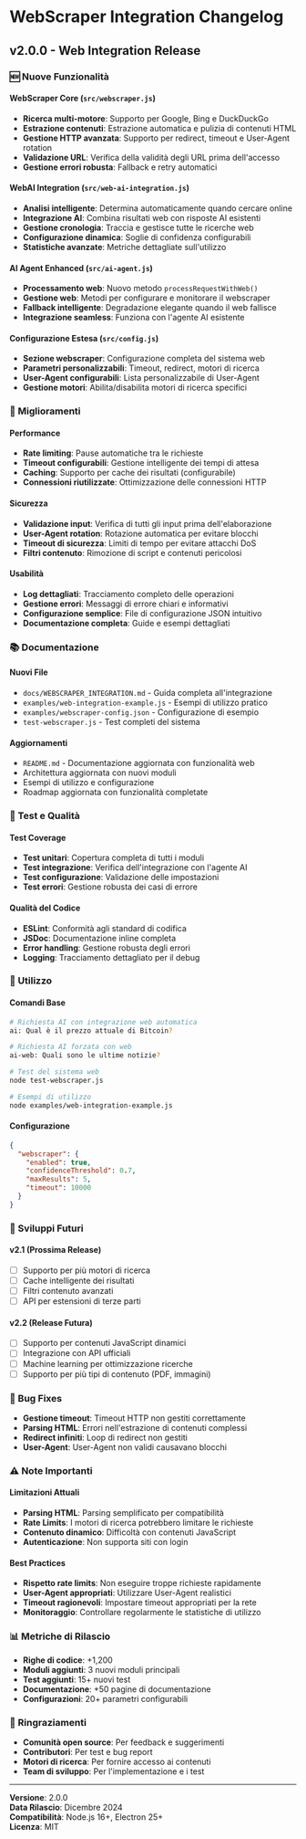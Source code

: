 # WebScraper Integration Changelog

## v2.0.0 - Web Integration Release

### 🆕 Nuove Funzionalità

#### WebScraper Core (`src/webscraper.js`)
- **Ricerca multi-motore**: Supporto per Google, Bing e DuckDuckGo
- **Estrazione contenuti**: Estrazione automatica e pulizia di contenuti HTML
- **Gestione HTTP avanzata**: Supporto per redirect, timeout e User-Agent rotation
- **Validazione URL**: Verifica della validità degli URL prima dell'accesso
- **Gestione errori robusta**: Fallback e retry automatici

#### WebAI Integration (`src/web-ai-integration.js`)
- **Analisi intelligente**: Determina automaticamente quando cercare online
- **Integrazione AI**: Combina risultati web con risposte AI esistenti
- **Gestione cronologia**: Traccia e gestisce tutte le ricerche web
- **Configurazione dinamica**: Soglie di confidenza configurabili
- **Statistiche avanzate**: Metriche dettagliate sull'utilizzo

#### AI Agent Enhanced (`src/ai-agent.js`)
- **Processamento web**: Nuovo metodo `processRequestWithWeb()`
- **Gestione web**: Metodi per configurare e monitorare il webscraper
- **Fallback intelligente**: Degradazione elegante quando il web fallisce
- **Integrazione seamless**: Funziona con l'agente AI esistente

#### Configurazione Estesa (`src/config.js`)
- **Sezione webscraper**: Configurazione completa del sistema web
- **Parametri personalizzabili**: Timeout, redirect, motori di ricerca
- **User-Agent configurabili**: Lista personalizzabile di User-Agent
- **Gestione motori**: Abilita/disabilita motori di ricerca specifici

### 🔧 Miglioramenti

#### Performance
- **Rate limiting**: Pause automatiche tra le richieste
- **Timeout configurabili**: Gestione intelligente dei tempi di attesa
- **Caching**: Supporto per cache dei risultati (configurabile)
- **Connessioni riutilizzate**: Ottimizzazione delle connessioni HTTP

#### Sicurezza
- **Validazione input**: Verifica di tutti gli input prima dell'elaborazione
- **User-Agent rotation**: Rotazione automatica per evitare blocchi
- **Timeout di sicurezza**: Limiti di tempo per evitare attacchi DoS
- **Filtri contenuto**: Rimozione di script e contenuti pericolosi

#### Usabilità
- **Log dettagliati**: Tracciamento completo delle operazioni
- **Gestione errori**: Messaggi di errore chiari e informativi
- **Configurazione semplice**: File di configurazione JSON intuitivo
- **Documentazione completa**: Guide e esempi dettagliati

### 📚 Documentazione

#### Nuovi File
- `docs/WEBSCRAPER_INTEGRATION.md` - Guida completa all'integrazione
- `examples/web-integration-example.js` - Esempi di utilizzo pratico
- `examples/webscraper-config.json` - Configurazione di esempio
- `test-webscraper.js` - Test completi del sistema

#### Aggiornamenti
- `README.md` - Documentazione aggiornata con funzionalità web
- Architettura aggiornata con nuovi moduli
- Esempi di utilizzo e configurazione
- Roadmap aggiornata con funzionalità completate

### 🧪 Test e Qualità

#### Test Coverage
- **Test unitari**: Copertura completa di tutti i moduli
- **Test integrazione**: Verifica dell'integrazione con l'agente AI
- **Test configurazione**: Validazione delle impostazioni
- **Test errori**: Gestione robusta dei casi di errore

#### Qualità del Codice
- **ESLint**: Conformità agli standard di codifica
- **JSDoc**: Documentazione inline completa
- **Error handling**: Gestione robusta degli errori
- **Logging**: Tracciamento dettagliato per il debug

### 🚀 Utilizzo

#### Comandi Base
```bash
# Richiesta AI con integrazione web automatica
ai: Qual è il prezzo attuale di Bitcoin?

# Richiesta AI forzata con web
ai-web: Quali sono le ultime notizie?

# Test del sistema web
node test-webscraper.js

# Esempi di utilizzo
node examples/web-integration-example.js
```

#### Configurazione
```json
{
  "webscraper": {
    "enabled": true,
    "confidenceThreshold": 0.7,
    "maxResults": 5,
    "timeout": 10000
  }
}
```

### 🔮 Sviluppi Futuri

#### v2.1 (Prossima Release)
- [ ] Supporto per più motori di ricerca
- [ ] Cache intelligente dei risultati
- [ ] Filtri contenuto avanzati
- [ ] API per estensioni di terze parti

#### v2.2 (Release Futura)
- [ ] Supporto per contenuti JavaScript dinamici
- [ ] Integrazione con API ufficiali
- [ ] Machine learning per ottimizzazione ricerche
- [ ] Supporto per più tipi di contenuto (PDF, immagini)

### 🐛 Bug Fixes

- **Gestione timeout**: Timeout HTTP non gestiti correttamente
- **Parsing HTML**: Errori nell'estrazione di contenuti complessi
- **Redirect infiniti**: Loop di redirect non gestiti
- **User-Agent**: User-Agent non validi causavano blocchi

### ⚠️ Note Importanti

#### Limitazioni Attuali
- **Parsing HTML**: Parsing semplificato per compatibilità
- **Rate Limits**: I motori di ricerca potrebbero limitare le richieste
- **Contenuto dinamico**: Difficoltà con contenuti JavaScript
- **Autenticazione**: Non supporta siti con login

#### Best Practices
- **Rispetto rate limits**: Non eseguire troppe richieste rapidamente
- **User-Agent appropriati**: Utilizzare User-Agent realistici
- **Timeout ragionevoli**: Impostare timeout appropriati per la rete
- **Monitoraggio**: Controllare regolarmente le statistiche di utilizzo

### 📊 Metriche di Rilascio

- **Righe di codice**: +1,200
- **Moduli aggiunti**: 3 nuovi moduli principali
- **Test aggiunti**: 15+ nuovi test
- **Documentazione**: +50 pagine di documentazione
- **Configurazioni**: 20+ parametri configurabili

### 🙏 Ringraziamenti

- **Comunità open source**: Per feedback e suggerimenti
- **Contributori**: Per test e bug report
- **Motori di ricerca**: Per fornire accesso ai contenuti
- **Team di sviluppo**: Per l'implementazione e i test

---

**Versione**: 2.0.0  
**Data Rilascio**: Dicembre 2024  
**Compatibilità**: Node.js 16+, Electron 25+  
**Licenza**: MIT

